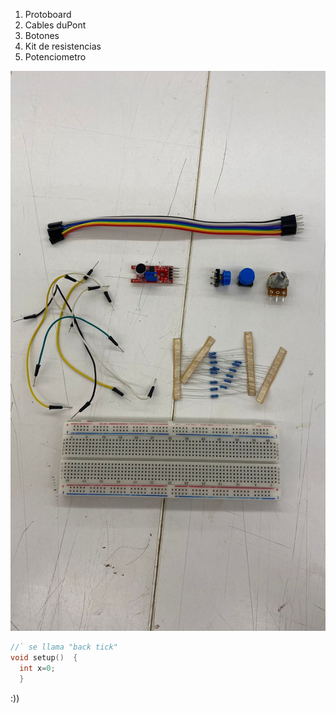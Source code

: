 
1. Protoboard
1. Cables duPont
1. Botones
1. Kit de resistencias
1. Potenciometro

![materiales](./materiales.jpg)


```cpp
//` se llama "back tick"
void setup()  {
  int x=0;
  }
```
:))
